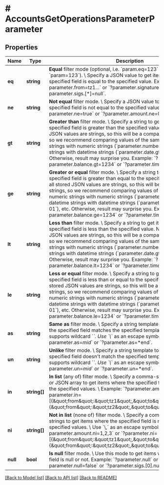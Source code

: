 # # AccountsGetOperationsParameterParameter

## Properties

Name | Type | Description | Notes
------------ | ------------- | ------------- | -------------
**eq** | **string** | **Equal** filter mode (optional, i.e. &#x60;param.eq&#x3D;123&#x60; is the same as &#x60;param&#x3D;123&#x60;). \\ Specify a JSON value to get items where the specified field is equal to the specified value.  Example: &#x60;?parameter.from&#x3D;tz1...&#x60; or &#x60;?parameter.signatures.[3].[0]&#x3D;null&#x60; or &#x60;?parameter.sigs.[*]&#x3D;null&#x60;. | [optional]
**ne** | **string** | **Not equal** filter mode. \\ Specify a JSON value to get items where the specified field is not equal to the specified value.  Example: &#x60;?parameter.ne&#x3D;true&#x60; or &#x60;?parameter.amount.ne&#x3D;0&#x60;. | [optional]
**gt** | **string** | **Greater than** filter mode. \\ Specify a string to get items where the specified field is greater than the specified value. Note that all stored JSON values are strings, so this will be a comparison of two strings, so we recommend comparing values of the same type, e.g. numeric strings with numeric strings (&#x60;parameter.number.gt&#x3D;123&#x60;), datetime strings with datetime strings (&#x60;parameter.date.gt&#x3D;2021-01-01&#x60;), etc. Otherwise, result may surprise you.  Example: &#x60;?parameter.balance.gt&#x3D;1234&#x60; or &#x60;?parameter.time.gt&#x3D;2021-02-01&#x60;. | [optional]
**ge** | **string** | **Greater or equal** filter mode. \\ Specify a string to get items where the specified field is greater than equal to the specified value. Note that all stored JSON values are strings, so this will be a comparison of two strings, so we recommend comparing values of the same type, e.g. numeric strings with numeric strings (&#x60;parameter.number.gt&#x3D;123&#x60;), datetime strings with datetime strings (&#x60;parameter.date.gt&#x3D;2021-01-01&#x60;), etc. Otherwise, result may surprise you.  Example: &#x60;?parameter.balance.ge&#x3D;1234&#x60; or &#x60;?parameter.time.ge&#x3D;2021-02-01&#x60;. | [optional]
**lt** | **string** | **Less than** filter mode. \\ Specify a string to get items where the specified field is less than the specified value. Note that all stored JSON values are strings, so this will be a comparison of two strings, so we recommend comparing values of the same type, e.g. numeric strings with numeric strings (&#x60;parameter.number.gt&#x3D;123&#x60;), datetime strings with datetime strings (&#x60;parameter.date.gt&#x3D;2021-01-01&#x60;), etc. Otherwise, result may surprise you.  Example: &#x60;?parameter.balance.lt&#x3D;1234&#x60; or &#x60;?parameter.time.lt&#x3D;2021-02-01&#x60;. | [optional]
**le** | **string** | **Less or equal** filter mode. \\ Specify a string to get items where the specified field is less than or equal to the specified value. Note that all stored JSON values are strings, so this will be a comparison of two strings, so we recommend comparing values of the same type, e.g. numeric strings with numeric strings (&#x60;parameter.number.gt&#x3D;123&#x60;), datetime strings with datetime strings (&#x60;parameter.date.gt&#x3D;2021-01-01&#x60;), etc. Otherwise, result may surprise you.  Example: &#x60;?parameter.balance.le&#x3D;1234&#x60; or &#x60;?parameter.time.le&#x3D;2021-02-01&#x60;. | [optional]
**as** | **string** | **Same as** filter mode. \\ Specify a string template to get items where the specified field matches the specified template. \\ This mode supports wildcard &#x60;*&#x60;. Use &#x60;\\*&#x60; as an escape symbol.  Example: &#x60;?parameter.as&#x3D;*mid*&#x60; or &#x60;?parameter.as&#x3D;*end&#x60;. | [optional]
**un** | **string** | **Unlike** filter mode. \\ Specify a string template to get items where the specified field doesn&#39;t match the specified template. This mode supports wildcard &#x60;*&#x60;. Use &#x60;\\*&#x60; as an escape symbol.  Example: &#x60;?parameter.un&#x3D;*mid*&#x60; or &#x60;?parameter.un&#x3D;*end&#x60;. | [optional]
**in** | **string[]** | **In list** (any of) filter mode. \\ Specify a comma-separated list of strings or JSON array to get items where the specified field is equal to one of the specified values. \\  Example: &#x60;?parameter.amount.in&#x3D;1,2,3&#x60; or &#x60;?parameter.in&#x3D;[{\&quot;from\&quot;:\&quot;tz1\&quot;,\&quot;to\&quot;:\&quot;tz2\&quot;},{\&quot;from\&quot;:\&quot;tz2\&quot;,\&quot;to\&quot;:\&quot;tz1\&quot;}]&#x60;. | [optional]
**ni** | **string[]** | **Not in list** (none of) filter mode. \\ Specify a comma-separated list of strings to get items where the specified field is not equal to all the specified values. \\ Use &#x60;\\,&#x60; as an escape symbol.  Example: &#x60;?parameter.amount.ni&#x3D;1,2,3&#x60; or &#x60;?parameter.ni&#x3D;[{\&quot;from\&quot;:\&quot;tz1\&quot;,\&quot;to\&quot;:\&quot;tz2\&quot;},{\&quot;from\&quot;:\&quot;tz2\&quot;,\&quot;to\&quot;:\&quot;tz1\&quot;}]&#x60;. | [optional]
**null** | **bool** | **Is null** filter mode. \\ Use this mode to get items where the specified field is null or not.  Example: &#x60;?parameter.null&#x60; or &#x60;?parameter.null&#x3D;false&#x60; or &#x60;?parameter.sigs.[0].null&#x3D;false&#x60;. | [optional]

[[Back to Model list]](../../README.md#models) [[Back to API list]](../../README.md#endpoints) [[Back to README]](../../README.md)

